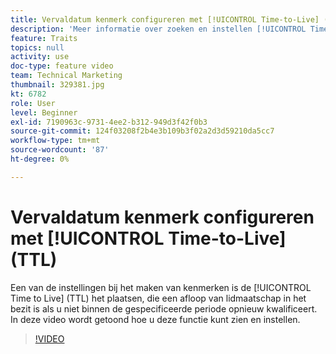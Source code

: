 ```yaml
---
title: Vervaldatum kenmerk configureren met [!UICONTROL Time-to-Live] (TTL)
description: 'Meer informatie over zoeken en instellen [!UICONTROL Time to Live] (TTL) in Audience Manager. Gebruik deze instelling bij het maken van kenmerken. Hiermee wordt een verlopen van het lidmaatschap in de eigenschap ingesteld als een gebruiker niet binnen de opgegeven periode opnieuw in aanmerking komt. '
feature: Traits
topics: null
activity: use
doc-type: feature video
team: Technical Marketing
thumbnail: 329381.jpg
kt: 6782
role: User
level: Beginner
exl-id: 7190963c-9731-4ee2-b312-949d3f42f0b3
source-git-commit: 124f03208f2b4e3b109b3f02a2d3d59210da5cc7
workflow-type: tm+mt
source-wordcount: '87'
ht-degree: 0%

---
```


# Vervaldatum kenmerk configureren met [!UICONTROL Time-to-Live] (TTL)

Een van de instellingen bij het maken van kenmerken is de [!UICONTROL Time to Live] (TTL) het plaatsen, die een afloop van lidmaatschap in het bezit is als u niet binnen de gespecificeerde periode opnieuw kwalificeert. In deze video wordt getoond hoe u deze functie kunt zien en instellen.

>[!VIDEO](https://video.tv.adobe.com/v/329381/?quality=12&learn=on)
